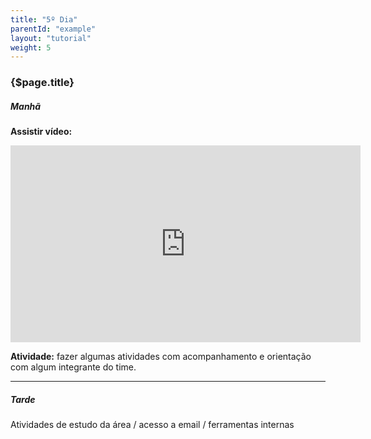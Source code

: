 ```yaml
---
title: "5º Dia"
parentId: "example"
layout: "tutorial"
weight: 5
---
```


### {$page.title}

##### Manhã

<p><b>Assistir vídeo:</b></p>

<div class="video-responsive">
	<iframe width="560" height="315" src="https://www.youtube.com/embed/CJ-9gTc0ykQ?rel=0" frameborder="0" allow="autoplay; encrypted-media" allowfullscreen></iframe><br>
</div>	


<p class="justify-text"><b>Atividade:</b>  fazer algumas atividades com acompanhamento e orientação com algum integrante do time. </p> 


---

##### Tarde

<p>Atividades de estudo da área / acesso a email / ferramentas internas</p>